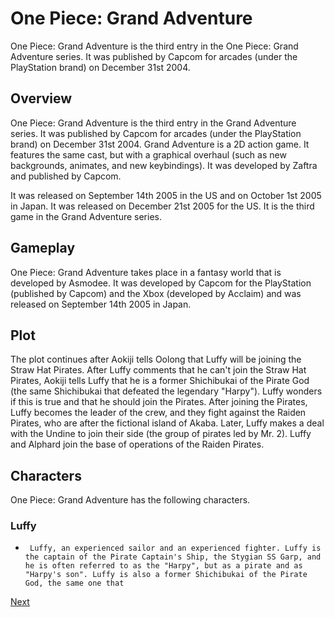 # One Piece: Grand Adventure

One Piece: Grand Adventure is the third entry in the One Piece: Grand Adventure series. It was published by Capcom for arcades (under the PlayStation brand) on December 31st 2004.

## Overview

One Piece: Grand Adventure is the third entry in the Grand Adventure series. It was published by Capcom for arcades (under the PlayStation brand) on December 31st 2004. Grand Adventure is a 2D action game. It features the same cast, but with a graphical overhaul (such as new backgrounds, animates, and new keybindings). It was developed by Zaftra and published by Capcom.

It was released on September 14th 2005 in the US and on October 1st 2005 in Japan. It was released on December 21st 2005 for the US. It is the third game in the Grand Adventure series.

## Gameplay

One Piece: Grand Adventure takes place in a fantasy world that is developed by Asmodee. It was developed by Capcom for the PlayStation (published by Capcom) and the Xbox (developed by Acclaim) and was released on September 14th 2005 in Japan.

## Plot

The plot continues after Aokiji tells Oolong that Luffy will be joining the Straw Hat Pirates. After Luffy comments that he can't join the Straw Hat Pirates, Aokiji tells Luffy that he is a former Shichibukai of the Pirate God (the same Shichibukai that defeated the legendary "Harpy"). Luffy wonders if this is true and that he should join the Pirates. After joining the Pirates, Luffy becomes the leader of the crew, and they fight against the Raiden Pirates, who are after the fictional island of Akaba. Later, Luffy makes a deal with the Undine to join their side (the group of pirates led by Mr. 2). Luffy and Alphard join the base of operations of the Raiden Pirates.

## Characters

One Piece: Grand Adventure has the following characters.

### Luffy

*      Luffy, an experienced sailor and an experienced fighter. Luffy is the captain of the Pirate Captain's Ship, the Stygian SS Garp, and he is often referred to as the "Harpy", but as a pirate and as "Harpy's son". Luffy is also a former Shichibukai of the Pirate God, the same one that
[Next](312.md)